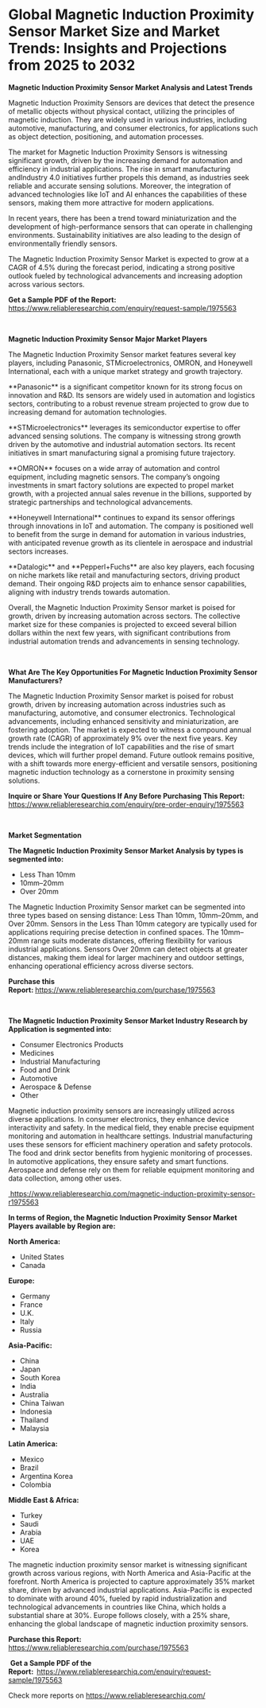 <p><h1>Global Magnetic Induction Proximity Sensor Market Size and Market Trends: Insights and Projections from 2025 to 2032</h1></p><p><strong>Magnetic Induction Proximity Sensor Market Analysis and Latest Trends</strong></p>
<p><p>Magnetic Induction Proximity Sensors are devices that detect the presence of metallic objects without physical contact, utilizing the principles of magnetic induction. They are widely used in various industries, including automotive, manufacturing, and consumer electronics, for applications such as object detection, positioning, and automation processes.</p><p>The market for Magnetic Induction Proximity Sensors is witnessing significant growth, driven by the increasing demand for automation and efficiency in industrial applications. The rise in smart manufacturing andIndustry 4.0 initiatives further propels this demand, as industries seek reliable and accurate sensing solutions. Moreover, the integration of advanced technologies like IoT and AI enhances the capabilities of these sensors, making them more attractive for modern applications.</p><p>In recent years, there has been a trend toward miniaturization and the development of high-performance sensors that can operate in challenging environments. Sustainability initiatives are also leading to the design of environmentally friendly sensors. </p><p>The Magnetic Induction Proximity Sensor Market is expected to grow at a CAGR of 4.5% during the forecast period, indicating a strong positive outlook fueled by technological advancements and increasing adoption across various sectors.</p></p>
<p><strong>Get a Sample PDF of the Report:&nbsp;</strong> <a href="https://www.reliableresearchiq.com/enquiry/request-sample/1975563?utm_campaign=2593&utm_medium=2&utm_source=Github&utm_content=ia&utm_term=28022025&utm_id=magnetic-induction-proximity-sensor">https://www.reliableresearchiq.com/enquiry/request-sample/1975563</a></p>
<p>&nbsp;</p>
<p><strong>Magnetic Induction Proximity Sensor Major Market Players</strong></p>
<p><p>The Magnetic Induction Proximity Sensor market features several key players, including Panasonic, STMicroelectronics, OMRON, and Honeywell International, each with a unique market strategy and growth trajectory.</p><p>**Panasonic** is a significant competitor known for its strong focus on innovation and R&D. Its sensors are widely used in automation and logistics sectors, contributing to a robust revenue stream projected to grow due to increasing demand for automation technologies.</p><p>**STMicroelectronics** leverages its semiconductor expertise to offer advanced sensing solutions. The company is witnessing strong growth driven by the automotive and industrial automation sectors. Its recent initiatives in smart manufacturing signal a promising future trajectory.</p><p>**OMRON** focuses on a wide array of automation and control equipment, including magnetic sensors. The company’s ongoing investments in smart factory solutions are expected to propel market growth, with a projected annual sales revenue in the billions, supported by strategic partnerships and technological advancements.</p><p>**Honeywell International** continues to expand its sensor offerings through innovations in IoT and automation. The company is positioned well to benefit from the surge in demand for automation in various industries, with anticipated revenue growth as its clientele in aerospace and industrial sectors increases.</p><p>**Datalogic** and **Pepperl+Fuchs** are also key players, each focusing on niche markets like retail and manufacturing sectors, driving product demand. Their ongoing R&D projects aim to enhance sensor capabilities, aligning with industry trends towards automation.</p><p>Overall, the Magnetic Induction Proximity Sensor market is poised for growth, driven by increasing automation across sectors. The collective market size for these companies is projected to exceed several billion dollars within the next few years, with significant contributions from industrial automation trends and advancements in sensing technology.</p></p>
<p>&nbsp;</p>
<p><strong>What Are The Key Opportunities For Magnetic Induction Proximity Sensor Manufacturers?</strong></p>
<p><p>The Magnetic Induction Proximity Sensor market is poised for robust growth, driven by increasing automation across industries such as manufacturing, automotive, and consumer electronics. Technological advancements, including enhanced sensitivity and miniaturization, are fostering adoption. The market is expected to witness a compound annual growth rate (CAGR) of approximately 9% over the next five years. Key trends include the integration of IoT capabilities and the rise of smart devices, which will further propel demand. Future outlook remains positive, with a shift towards more energy-efficient and versatile sensors, positioning magnetic induction technology as a cornerstone in proximity sensing solutions.</p></p>
<p><strong>Inquire or Share Your Questions If Any Before Purchasing This Report:</strong> <a href="https://www.reliableresearchiq.com/enquiry/pre-order-enquiry/1975563?utm_campaign=2593&utm_medium=2&utm_source=Github&utm_content=ia&utm_term=28022025&utm_id=magnetic-induction-proximity-sensor">https://www.reliableresearchiq.com/enquiry/pre-order-enquiry/1975563</a></p>
<p>&nbsp;</p>
<p><strong>Market Segmentation</strong></p>
<p><strong>The Magnetic Induction Proximity Sensor Market Analysis by types is segmented into:</strong></p>
<p><ul><li>Less Than 10mm</li><li>10mm–20mm</li><li>Over 20mm</li></ul></p>
<p><p>The Magnetic Induction Proximity Sensor market can be segmented into three types based on sensing distance: Less Than 10mm, 10mm–20mm, and Over 20mm. Sensors in the Less Than 10mm category are typically used for applications requiring precise detection in confined spaces. The 10mm–20mm range suits moderate distances, offering flexibility for various industrial applications. Sensors Over 20mm can detect objects at greater distances, making them ideal for larger machinery and outdoor settings, enhancing operational efficiency across diverse sectors.</p></p>
<p><strong>Purchase this Report:&nbsp;</strong><a href="https://www.reliableresearchiq.com/purchase/1975563?utm_campaign=2593&utm_medium=2&utm_source=Github&utm_content=ia&utm_term=28022025&utm_id=magnetic-induction-proximity-sensor">https://www.reliableresearchiq.com/purchase/1975563</a></p>
<p>&nbsp;</p>
<p><strong>The Magnetic Induction Proximity Sensor Market Industry Research by Application is segmented into:</strong></p>
<p><ul><li>Consumer Electronics Products</li><li>Medicines</li><li>Industrial Manufacturing</li><li>Food and Drink</li><li>Automotive</li><li>Aerospace & Defense</li><li>Other</li></ul></p>
<p><p>Magnetic induction proximity sensors are increasingly utilized across diverse applications. In consumer electronics, they enhance device interactivity and safety. In the medical field, they enable precise equipment monitoring and automation in healthcare settings. Industrial manufacturing uses these sensors for efficient machinery operation and safety protocols. The food and drink sector benefits from hygienic monitoring of processes. In automotive applications, they ensure safety and smart functions. Aerospace and defense rely on them for reliable equipment monitoring and data collection, among other uses.</p></p>
<p><a href="https://www.reliableresearchiq.com/magnetic-induction-proximity-sensor-r1975563?utm_campaign=2593&utm_medium=2&utm_source=Github&utm_content=ia&utm_term=28022025&utm_id=magnetic-induction-proximity-sensor">&nbsp;https://www.reliableresearchiq.com/magnetic-induction-proximity-sensor-r1975563</a></p>
<p><strong>In terms of Region, the Magnetic Induction Proximity Sensor Market Players available by Region are:</strong></p>
<p>
    <p> <strong> North America: </strong>
        <ul>
            <li>United States</li>
            <li>Canada</li>
        </ul>
        </p> 
    <p> <strong> Europe: </strong>
        <ul>
            <li>Germany</li>
            <li>France</li>
            <li>U.K.</li>
            <li>Italy</li>
            <li>Russia</li>
        </ul>
        </p> 
    <p> <strong> Asia-Pacific: </strong>
        <ul>
            <li>China</li>
            <li>Japan</li>
            <li>South Korea</li>
            <li>India</li>
            <li>Australia</li>
            <li>China Taiwan</li>
            <li>Indonesia</li>
            <li>Thailand</li>
            <li>Malaysia</li>
        </ul>
        </p> 
    <p> <strong> Latin America: </strong>
        <ul>
            <li>Mexico</li>
            <li>Brazil</li>
            <li>Argentina Korea</li>
            <li>Colombia</li>
        </ul>
        </p> 
    <p> <strong> Middle East & Africa: </strong>
        <ul>
            <li>Turkey</li>
            <li>Saudi</li>
            <li>Arabia</li>
            <li>UAE</li>
            <li>Korea</li>
        </ul>
    </p>
    </p>
<p><p>The magnetic induction proximity sensor market is witnessing significant growth across various regions, with North America and Asia-Pacific at the forefront. North America is projected to capture approximately 35% market share, driven by advanced industrial applications. Asia-Pacific is expected to dominate with around 40%, fueled by rapid industrialization and technological advancements in countries like China, which holds a substantial share at 30%. Europe follows closely, with a 25% share, enhancing the global landscape of magnetic induction proximity sensors.</p></p>
<p><strong>Purchase this Report: </strong><a href="https://www.reliableresearchiq.com/purchase/1975563?utm_campaign=2593&utm_medium=2&utm_source=Github&utm_content=ia&utm_term=28022025&utm_id=magnetic-induction-proximity-sensor">https://www.reliableresearchiq.com/purchase/1975563</a></p>
<p>&nbsp;<strong>Get a Sample PDF of the Report:&nbsp;&nbsp;</strong><a href="https://www.reliableresearchiq.com/enquiry/request-sample/1975563?utm_campaign=2593&utm_medium=2&utm_source=Github&utm_content=ia&utm_term=28022025&utm_id=magnetic-induction-proximity-sensor">https://www.reliableresearchiq.com/enquiry/request-sample/1975563</a></p>
<p><strong></strong></p>
<p>Check more reports on <a href="https://www.reliableresearchiq.com/?utm_campaign=2593&utm_medium=2&utm_source=Github&utm_content=ia&utm_term=28022025&utm_id=magnetic-induction-proximity-sensor">https://www.reliableresearchiq.com/</a></p>